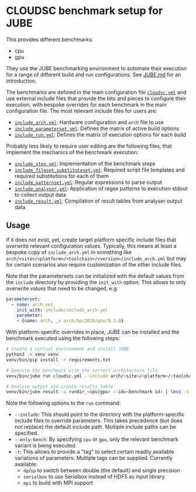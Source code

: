 # CLOUDSC benchmark setup for JUBE

This provides different benchmarks:

- cpu
- gpu

They use the JUBE benchmarking environment to automate their execution for a
range of different build and run configurations. See [JUBE.md](JUBE.md) for
an introduction.

The benchmarks are defined in the main configuration file
[`cloudsc.yml`](cloudsc.yml) and use external include files that provide the
bits and pieces to configure their execution, with bespoke overrides for each
benchmark in the main configuration file. The most relevant include files for
users are:

- [`include_arch.yml`](include/include_arch.yml):
  Hardware configuration and `arch` file to use
- [`include_parameterset.yml`](include/include_parameters.yml):
  Defines the matrix of active build options
- [`include_run.yml`](include/include_run.yml):
  Defines the matrix of execution options for each build

Probably less likely to require user editing are the following files, that
implement the mechanics of the benchmark execution:

- [`include_step.yml`](include/include_step.yml):
  Implementation of the benchmark steps
- [`include_fileset_substituteset.yml`](include/include_fileset_substituteset.yml):
  Required script file templates and required substitutions for each of them
- [`include_patternset.yml`](include/include_patternset.yml):
  Regular expressions to parse output
- [`include_analyser.yml`](include/include_analyser.yml):
  Application of regex patterns to execution stdout to collect output data
- [`include_result.yml`](include/include_result.yml):
  Compilation of result tables from analyser output data

## Usage

If it does not exist, yet, create target platform specific include files that
overwrite relevant configuration values. Typically, this means at least a
bespoke copy of `include_arch.yml` in something like
`arch/<site>/<platform>/<toolchain>/<version>/include_arch.yml` but may for certain
scenarios also require customization of the other include files.

Note that the parametersets can be initialized with the default values from the
`include` directory by providing the `init_with` option. This allows to only
overwrite values that need to be changed, e.g.

```yaml
parameterset:
  - name: arch_set
    init_with: include/include_arch.yml
    parameter:
    - {name: arch, _: arch/hpc2020/gnu/9.3.0}
```

With platform-specific overrides in place, JUBE can be installed and the benchmark
executed using the following steps:

```bash
# Create a virtual environment and install JUBE
python3 -m venv venv
venv/bin/pip install -r requirements.txt

# Execute the benchmark with the correct architecture file
venv/bin/jube run cloudsc.yml --include arch/<site>/<platform>/<toolchain>/<version> [--only-bench=<cpu|gpu>] [-t <tag> [-t <tag> ...]]

# Analyse output and create results table
venv/bin/jube result -a rundir_<cpu|gpu> --id=<benchmark id> | less -S
```

Note the following options to the `run` command:

- `--include`: This should point to the directory with the platform-specific
  include files to override parameters. This takes precedence (but does not
  replace) the default include path. Multiple include paths can be specified.
- `--only-bench`: By specifying `cpu` or `gpu`, only the relevant benchmark
  variant is being executed.
- `-t`: This allows to provide a "tag" to select certain readily available
  variations of parameters. Multiple tags can be supplied. Currently available:
  - `dp`/`sp` to switch between double (the default) and single precision
  - `serialbox` to use Serialbox instead of HDF5 as input library
  - `mpi` to build with MPI support
